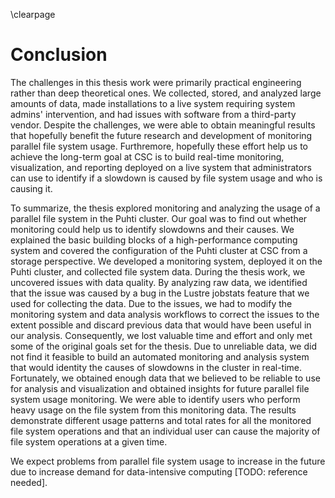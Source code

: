 \clearpage

# Conclusion
<!-- We need to describe what we did and achieved and relate to the goals set in the Introduction. -->

 <!-- Describe general aspects of the thesis work and process -->
The challenges in this thesis work were primarily practical engineering rather than deep theoretical ones.
We collected, stored, and analyzed large amounts of data, made installations to a live system requiring system admins' intervention, and had issues with software from a third-party vendor.
Despite the challenges, we were able to obtain meaningful results that hopefully benefit the future research and development of monitoring parallel file system usage.
Furthremore, hopefully these effort help us to achieve the long-term goal at CSC is to build real-time monitoring, visualization, and reporting deployed on a live system that administrators can use to identify if a slowdown is caused by file system usage and who is causing it.

<!-- Describe the thesis work -->
To summarize, the thesis explored monitoring and analyzing the usage of a parallel file system in the Puhti cluster.
Our goal was to find out whether monitoring could help us to identify slowdowns and their causes.
We explained the basic building blocks of a high-performance computing system and covered the configuration of the Puhti cluster at CSC from a storage perspective.
We developed a monitoring system, deployed it on the Puhti cluster, and collected file system data.
During the thesis work, we uncovered issues with data quality.
By analyzing raw data, we identified that the issue was caused by a bug in the Lustre jobstats feature that we used for collecting the data.
Due to the issues, we had to modify the monitoring system and data analysis workflows to correct the issues to the extent possible and discard previous data that would have been useful in our analysis.
Consequently, we lost valuable time and effort and only met some of the original goals set for the thesis.
Due to unreliable data, we did not find it feasible to build an automated monitoring and analysis system that would identity the causes of slowdowns in the cluster in real-time.
Fortunately, we obtained enough data that we believed to be reliable to use for analysis and visualization and obtained insights for future parallel file system usage monitoring.
We were able to identify users who perform heavy usage on the file system from this monitoring data.
The results demonstrate different usage patterns and total rates for all the monitored file system operations and that an individual user can cause the majority of file system operations at a given time.

<!-- Future work and possibilities -->
We expect problems from parallel file system usage to increase in the future due to increase demand for data-intensive computing [TODO: reference needed].

<!-- Additionally, we aim to provide information that can guide future procurements and configuration changes such that the investments and modifications improve the critical parts of the storage system. -->
